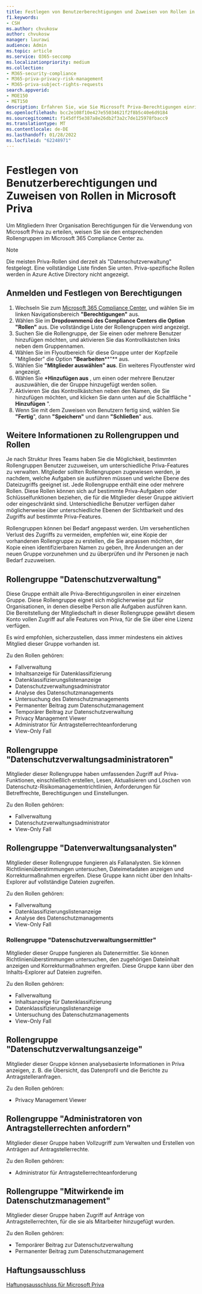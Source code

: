 ```yaml
---
title: Festlegen von Benutzerberechtigungen und Zuweisen von Rollen in Microsoft Priva
f1.keywords:
- CSH
ms.author: chvukosw
author: chvukosw
manager: laurawi
audience: Admin
ms.topic: article
ms.service: O365-seccomp
ms.localizationpriority: medium
ms.collection:
- M365-security-compliance
- M365-priva-privacy-risk-management
- M365-priva-subject-rights-requests
search.appverid:
- MOE150
- MET150
description: Erfahren Sie, wie Sie Microsoft Priva-Berechtigungen einrichten und Rollengruppen Benutzer zuweisen.
ms.openlocfilehash: bcc2e108f10e427e55034621f2f8b5c40e6d9184
ms.sourcegitcommit: f145dff5e387a8e26db2f3a2c7de125978fbacc9
ms.translationtype: MT
ms.contentlocale: de-DE
ms.lasthandoff: 01/28/2022
ms.locfileid: "62248971"
---
```

# <a name="set-user-permissions-and-assign-roles-in-microsoft-priva"></a>Festlegen von Benutzerberechtigungen und Zuweisen von Rollen in Microsoft Priva

Um Mitgliedern Ihrer Organisation Berechtigungen für die Verwendung von Microsoft Priva zu erteilen, weisen Sie sie den entsprechenden Rollengruppen im Microsoft 365 Compliance Center zu.

> [!NOTE]
> Die meisten Priva-Rollen sind derzeit als "Datenschutzverwaltung" festgelegt. Eine vollständige Liste finden Sie unten. Priva-spezifische Rollen werden in Azure Active Directory nicht angezeigt.

## <a name="sign-in-and-set-permissions"></a>Anmelden und Festlegen von Berechtigungen

1. Wechseln Sie zum [Microsoft 365 Compliance Center](https://compliance.microsoft.com/), und wählen Sie im linken Navigationsbereich **"Berechtigungen"** aus.  
2. Wählen Sie im **Dropdownmenü des Compliance Centers** **die Option "Rollen"** aus. Die vollständige Liste der Rollengruppen wird angezeigt.
3. Suchen Sie die Rollengruppe, der Sie einen oder mehrere Benutzer hinzufügen möchten, und aktivieren Sie das Kontrollkästchen links neben dem Gruppennamen.
4. Wählen Sie im Flyoutbereich für diese Gruppe unter der Kopfzeile "Mitglieder" die Option **"Bearbeiten****"** aus.  
5. Wählen Sie **"Mitglieder auswählen" aus**. Ein weiteres Flyoutfenster wird angezeigt.
6. Wählen Sie **+Hinzufügen aus** , um einen oder mehrere Benutzer auszuwählen, die der Gruppe hinzugefügt werden sollen.  
7. Aktivieren Sie das Kontrollkästchen neben den Namen, die Sie hinzufügen möchten, und klicken Sie dann unten auf die Schaltfläche " **Hinzufügen** ".  
8. Wenn Sie mit dem Zuweisen von Benutzern fertig sind, wählen Sie **"Fertig**", dann **"Speichern"** und dann **"Schließen**" aus.

## <a name="learn-more-about-role-groups-and-roles"></a>Weitere Informationen zu Rollengruppen und Rollen

Je nach Struktur Ihres Teams haben Sie die Möglichkeit, bestimmten Rollengruppen Benutzer zuzuweisen, um unterschiedliche Priva-Features zu verwalten. Mitglieder sollten Rollengruppen zugewiesen werden, je nachdem, welche Aufgaben sie ausführen müssen und welche Ebene des Dateizugriffs geeignet ist. Jede Rollengruppe enthält eine oder mehrere Rollen. Diese Rollen können sich auf bestimmte Priva-Aufgaben oder Schlüsselfunktionen beziehen, die für die Mitglieder dieser Gruppe aktiviert oder eingeschränkt sind. Unterschiedliche Benutzer verfügen daher möglicherweise über unterschiedliche Ebenen der Sichtbarkeit und des Zugriffs auf bestimmte Priva-Features.

Rollengruppen können bei Bedarf angepasst werden. Um versehentlichen Verlust des Zugriffs zu vermeiden, empfehlen wir, eine Kopie der vorhandenen Rollengruppe zu erstellen, die Sie anpassen möchten, der Kopie einen identifizierbaren Namen zu geben, Ihre Änderungen an der neuen Gruppe vorzunehmen und zu überprüfen und ihr Personen je nach Bedarf zuzuweisen.

## <a name="privacy-management-role-group"></a>Rollengruppe "Datenschutzverwaltung"

Diese Gruppe enthält alle Priva-Berechtigungsrollen in einer einzelnen Gruppe. Diese Rollengruppe eignet sich möglicherweise gut für Organisationen, in denen dieselbe Person alle Aufgaben ausführen kann. Die Bereitstellung der Mitgliedschaft in dieser Rollengruppe gewährt diesem Konto vollen Zugriff auf alle Features von Priva, für die Sie über eine Lizenz verfügen.

Es wird empfohlen, sicherzustellen, dass immer mindestens ein aktives Mitglied dieser Gruppe vorhanden ist.

Zu den Rollen gehören:

- Fallverwaltung  
- Inhaltsanzeige für Datenklassifizierung  
- Datenklassifizierungslistenanzeige  
- Datenschutzverwaltungsadministrator  
- Analyse des Datenschutzmanagements  
- Untersuchung des Datenschutzmanagements  
- Permanenter Beitrag zum Datenschutzmanagement  
- Temporärer Beitrag zur Datenschutzverwaltung  
- Privacy Management Viewer  
- Administrator für Antragstellerrechteanforderung  
- View-Only Fall

## <a name="privacy-management-administrators-role-group"></a>Rollengruppe "Datenschutzverwaltungsadministratoren"

Mitglieder dieser Rollengruppe haben umfassenden Zugriff auf Priva-Funktionen, einschließlich erstellen, Lesen, Aktualisieren und Löschen von Datenschutz-Risikomanagementrichtlinien, Anforderungen für Betreffrechte, Berechtigungen und Einstellungen.

Zu den Rollen gehören:

- Fallverwaltung  
- Datenschutzverwaltungsadministrator  
- View-Only Fall

## <a name="privacy-management-analysts-role-group"></a>Rollengruppe "Datenverwaltungsanalysten"

Mitglieder dieser Rollengruppe fungieren als Fallanalysten. Sie können Richtlinienüberstimmungen untersuchen, Dateimetadaten anzeigen und Korrekturmaßnahmen ergreifen. Diese Gruppe kann nicht über den Inhalts-Explorer auf vollständige Dateien zugreifen.

Zu den Rollen gehören:

- Fallverwaltung  
- Datenklassifizierungslistenanzeige  
- Analyse des Datenschutzmanagements  
- View-Only Fall

### <a name="privacy-management-investigators-role-group"></a>Rollengruppe "Datenschutzverwaltungsermittler"

Mitglieder dieser Gruppe fungieren als Datenermittler. Sie können Richtlinienüberstimmungen untersuchen, den zugehörigen Dateiinhalt anzeigen und Korrekturmaßnahmen ergreifen. Diese Gruppe kann über den Inhalts-Explorer auf Dateien zugreifen.

Zu den Rollen gehören:

- Fallverwaltung  
- Inhaltsanzeige für Datenklassifizierung  
- Datenklassifizierungslistenanzeige  
- Untersuchung des Datenschutzmanagements  
- View-Only Fall

## <a name="privacy-management-viewer-role-group"></a>Rollengruppe "Datenschutzverwaltungsanzeige"

Mitglieder dieser Gruppe können analysebasierte Informationen in Priva anzeigen, z. B. die Übersicht, das Datenprofil und die Berichte zu Antragstelleranfragen.

Zu den Rollen gehören:

- Privacy Management Viewer

## <a name="subject-rights-request-administrators-role-group"></a>Rollengruppe "Administratoren von Antragstellerrechten anfordern"

Mitglieder dieser Gruppe haben Vollzugriff zum Verwalten und Erstellen von Anträgen auf Antragstellerrechte.

Zu den Rollen gehören:

- Administrator für Antragstellerrechteanforderung

## <a name="privacy-management-contributors-role-group"></a>Rollengruppe "Mitwirkende im Datenschutzmanagement"

Mitglieder dieser Gruppe haben Zugriff auf Anträge von Antragstellerrechten, für die sie als Mitarbeiter hinzugefügt wurden.  

Zu den Rollen gehören:

- Temporärer Beitrag zur Datenschutzverwaltung  
- Permanenter Beitrag zum Datenschutzmanagement

## <a name="legal-disclaimer"></a>Haftungsausschluss

[Haftungsausschluss für Microsoft Priva](priva-disclaimer.md)